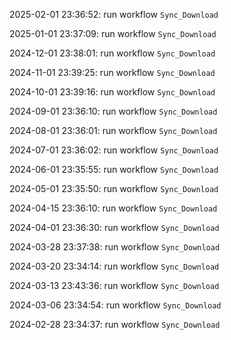 2025-02-01 23:36:52: run workflow `Sync_Download` 

2025-01-01 23:37:09: run workflow `Sync_Download` 

2024-12-01 23:38:01: run workflow `Sync_Download` 

2024-11-01 23:39:25: run workflow `Sync_Download` 

2024-10-01 23:39:16: run workflow `Sync_Download` 

2024-09-01 23:36:10: run workflow `Sync_Download` 

2024-08-01 23:36:01: run workflow `Sync_Download` 

2024-07-01 23:36:02: run workflow `Sync_Download` 

2024-06-01 23:35:55: run workflow `Sync_Download` 

2024-05-01 23:35:50: run workflow `Sync_Download` 

2024-04-15 23:36:10: run workflow `Sync_Download` 

2024-04-01 23:36:30: run workflow `Sync_Download` 

2024-03-28 23:37:38: run workflow `Sync_Download` 

2024-03-20 23:34:14: run workflow `Sync_Download` 

2024-03-13 23:43:36: run workflow `Sync_Download` 

2024-03-06 23:34:54: run workflow `Sync_Download` 

2024-02-28 23:34:37: run workflow `Sync_Download` 


